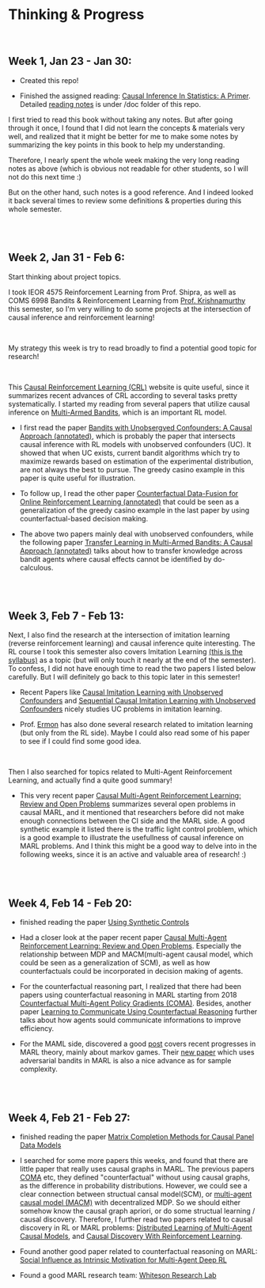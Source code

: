 # Thinking & Progress

<br />

## Week 1, Jan 23 - Jan 30: 

* Created this repo!

* Finished the assigned reading: [Causal Inference In Statistics: A Primer](https://www.datascienceassn.org/sites/default/files/CAUSAL%20INFERENCE%20IN%20STATISTICS.pdf). Detailed [reading notes](https://www.datascienceassn.org/sites/default/files/CAUSAL%20INFERENCE%20IN%20STATISTICS.pdf) is under /doc folder of this repo.

I first tried to read this book without taking any notes. But after going through it once, I found that I did not learn the concepts & materials very well, and realized that it might be better for me to make some notes by summarizing the key points in this book to help my understanding. 

Therefore, I nearly spent the whole week making the very long reading notes as above (which is obvious not readable for other students, so I will not do this next time :) 

But on the other hand, such notes is a good reference. And I indeed looked it back several times to review some definitions & properties during this whole semester. 



<br />
<br />

## Week 2, Jan 31 - Feb 6:

Start thinking about project topics. 

I took IEOR 4575 Reinforcement Learning from Prof. Shipra, as well as COMS 6998 Bandits & Reinforcement Learning from [Prof. Krishnamurthy](https://people.cs.umass.edu/~akshay/) this semester, so I'm very willing to do some projects at the intersection of causal inference and reinforcement learning!

<br />

My strategy this week is try to read broadly to find a potential good topic for research! 

<br />

This [Causal Reinforcement Learning (CRL)](https://crl.causalai.net/) website is quite useful, since it summarizes recent advances of CRL according to several tasks pretty systematically. I started my reading from several papers that utilize causal inference on [Multi-Armed Bandits](https://en.wikipedia.org/wiki/Multi-armed_bandit), which is an important RL model.

* I first read the paper [Bandits with Unobsergved Confounders: A Causal Approach (annotated)](https://github.com/HL-hanlin/STAT8100_AppliedCausality/blob/main/etc/reference_papers/Bandits%20with%20Unobserved%20Confounders.pdf), which is probably the paper that intersects causal inference with RL models with unobserved confounders (UC). It showed that when UC exists, current bandit algorithms which try to maximize rewards based on estimation of the experimental distribution, are not always the best to pursue. The greedy casino example in this paper is quite useful for illustration.

* To follow up, I read the other paper [Counterfactual Data-Fusion for Online Reinforcement Learning (annotated)](https://github.com/HL-hanlin/STAT8100_AppliedCausality/blob/main/etc/reference_papers/Counterfactual%20Data-Fusion%20for%20Online%20Reinforcement%20Learners.pdf) that could be seen as a generalization of the greedy casino example in the last paper by using counterfactual-based decision making. 

* The above two papers mainly deal with unobserved confounders, while the following paper [Transfer Learning in Multi-Armed Bandits: A Causal Approach (annotated)](https://github.com/HL-hanlin/STAT8100_AppliedCausality/blob/main/etc/reference_papers/Transfer%20Learning%20in%20Multi-Armed%20Bandits.pdf) talks about how to transfer knowledge across bandit agents where causal effects cannot be identified by do-calculous.


<br />
<br />


## Week 3, Feb 7 - Feb 13:


Next, I also find the research at the intersection of imitation learning (reverse reinforcement learning) and causal inference quite interesting. The RL course I took this semester also covers Imitation Learning [(this is the syllabus)](https://people.cs.umass.edu/~akshay/courses/coms6998-11/index.html) as a topic (but will only touch it nearly at the end of the semester). To confess, I did not have enough time to read the two papers I listed below carefully. But I will definitely go back to this topic later in this semester!

* Recent Papers like [Causal Imitation Learning with Unobserved Confounders](https://causalai.net/r66.pdf) and [Sequential Causal Imitation Learning with Unobserved Confounders](https://causalai.net/r76.pdf) nicely studies UC problems in imitation learning. 

* Prof. [Ermon](https://cs.stanford.edu/~ermon/) has also done several research related to imitation learning (but only from the RL side). Maybe I could also read some of his paper to see if I could find some good idea.

<br />

Then I also searched for topics related to Multi-Agent Reinforcement Learning, and actually find a quite good summary!

* This very recent paper [Causal Multi-Agent Reinforcement Learning: Review and Open Problems](https://github.com/HL-hanlin/STAT8100_AppliedCausality/blob/main/etc/reference_papers/Causal%20MARL%20open%20problems.pdf) summarizes several open problems in causal MARL, and it mentioned that researchers before did not make enough connections between the CI side and the MARL side. A good synthetic example it listed there is the traffic light control problem, which is a good example to illustrate the usefullness of causal inference on MARL problems. And I think this might be a good way to delve into in the following weeks, since it is an active and valuable area of research! :)


<br />
<br />


## Week 4, Feb 14 - Feb 20:

* finished reading the paper [Using Synthetic Controls](https://github.com/HL-hanlin/STAT8100_AppliedCausality/blob/main/etc/reference_papers/Using%20Synthetic%20Controls.pdf)

* Had a closer look at the paper recent paper [Causal Multi-Agent Reinforcement Learning: Review and Open Problems](https://github.com/HL-hanlin/STAT8100_AppliedCausality/blob/main/etc/reference_papers/Causal%20MARL%20open%20problems.pdf). Especially the relationship between MDP and MACM(multi-agent causal model, which could be seen as a generalization of SCM), as well as how counterfactuals could be incorporated in decision making of agents.

* For the counterfactual reasoning part, I realized that there had been papers using counterfactual reasoning in MARL starting from 2018 [Counterfactual Multi-Agent Policy Gradients (COMA)](https://github.com/HL-hanlin/STAT8100_AppliedCausality/blob/main/etc/reference_papers/COMA.pdf). Besides, another paper [Learning to Communicate Using Counterfactual Reasoning](https://github.com/HL-hanlin/STAT8100_AppliedCausality/blob/main/etc/reference_papers/Vanneste.pdf) further talks about how agents sould communicate informations to improve efficiency. 

* For the MAML side, discovered a good [post](https://yubai.org/blog/marl_theory.html) covers recent progresses in MARL theory, mainly about markov games. Their [new paper](https://arxiv.org/pdf/2110.14555.pdf) which uses adversarial bandits in MARL is also a nice advance as for sample complexity.



<br />
<br />

## Week 4, Feb 21 - Feb 27:

* finished reading the paper [Matrix Completion Methods for Causal Panel Data Models](https://github.com/HL-hanlin/STAT8100_AppliedCausality/blob/main/etc/reference_papers/matrix%20completion%20methods.pdf)

* I searched for some more papers this weeks, and found that there are little paper that really uses causal graphs in MARL. The previous papers [COMA](https://github.com/HL-hanlin/STAT8100_AppliedCausality/blob/main/etc/reference_papers/COMA.pdf) etc, they defined "counterfactual" without using causal graphs, as the difference in probability distributions. However, we could see a clear connection between structual cansal model(SCM), or [multi-agent causal model (MACM)](https://github.com/HL-hanlin/STAT8100_AppliedCausality/blob/main/etc/reference_papers/Inference%20in%20MACM.pdf) with decentralized MDP. So we should either somehow know the causal graph apriori, or do some structual learning / causal discovery. Therefore, I further read two papers related to causal discovery in RL or MARL problems: [Distributed Learning of Multi-Agent Causal Models](https://ieeexplore.ieee.org/document/1565554), and [Causal Discovery With Reinforcement Learning](https://arxiv.org/pdf/1906.04477.pdf).

* Found another good paper related to counterfactual reasoning on MARL: [Social Influence as Intrinsic Motivation for Multi-Agent Deep RL](https://arxiv.org/pdf/1810.08647.pdf)

* Found a good MARL research team: [Whiteson Research Lab](http://whirl.cs.ox.ac.uk/index.html)


